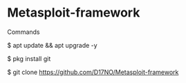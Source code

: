 # Metasploit-framework
Commands

$ apt update && apt upgrade -y

$ pkg install git 

$ git clone https://github.com/D17NO/Metasploit-framework
